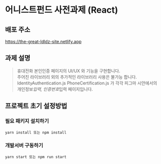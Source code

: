 # 어니스트펀드 사전과제 (React)

## 배포 주소

https://the-great-ldldz-site.netlify.app

## 과제 설명

> 휴대전화 본인인증 페이지의 UI/UX 와 기능을 구현합니다.  
> 주어진 라이브러리 외의 추가적인 라이브러리 사용은 불가능 합니다.
> IdentityAuthentication.js PhoneCertification.js 가 각각 피그마 시안에서의 개인정보*입력, 인증번호*입력 페이지입니다.

## 프로젝트 초기 설정방법

### 필요 패키지 설치하기

```
yarn install 또는 npm install
```

### 개발서버 구동하기

```
yarn start 또는 npm run start
```
